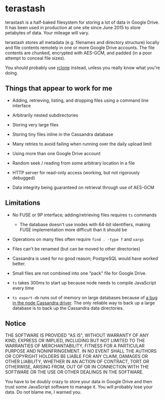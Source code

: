 terastash
===

terastash is a half-baked filesystem for storing a lot of data in Google Drive.  It has been used in production at one site since June 2015 to store petabytes of data.  Your mileage will vary.

terastash stores all metadata (e.g. filenames and directory structure) locally and file contents remotely in one or more Google Drive accounts.  The file contents are chunked, encrypted with AES-GCM, and padded (in a poor attempt to conceal file sizes).

You should probably use [rclone](https://rclone.org/) instead, unless you really know what you're doing.


Things that appear to work for me
---

* Adding, retrieving, listing, and dropping files using a command line interface

* Arbitrarily nested subdirectories

* Storing very large files

* Storing tiny files inline in the Cassandra database

* Many retries to avoid failing when running over the daily upload limit

* Using more than one Google Drive account

* Random seek / reading from some arbitrary location in a file

* HTTP server for read-only access (working, but not rigorously debugged)

* Data integrity being guaranteed on retrieval through use of AES-GCM


Limitations
---
* No FUSE or 9P interface; adding/retrieving files requires `ts` commands

    * The database doesn't use inodes with 64-bit identifiers, making FUSE implementation more difficult than it should be

* Operations on many files often require `find . -type f` and `xargs`

* Files can't be renamed (but can be moved to other directories)

* Cassandra is used for no good reason; PostgreSQL would have worked better.

* Small files are not combined into one "pack" file for Google Drive.

* `ts` takes 300ms to start up because node needs to compile JavaScript every time

* `ts export-db` runs out of memory on large databases because of [a bug in the node Cassandra driver](https://github.com/datastax/nodejs-driver/pull/89#issuecomment-141602222).  The only reliable way to back up a large database is to back up the Cassandra data directories.


Notice
---
THE SOFTWARE IS PROVIDED "AS IS", WITHOUT WARRANTY OF ANY KIND, EXPRESS OR
IMPLIED, INCLUDING BUT NOT LIMITED TO THE WARRANTIES OF MERCHANTABILITY,
FITNESS FOR A PARTICULAR PURPOSE AND NONINFRINGEMENT. IN NO EVENT SHALL THE
AUTHORS OR COPYRIGHT HOLDERS BE LIABLE FOR ANY CLAIM, DAMAGES OR OTHER
LIABILITY, WHETHER IN AN ACTION OF CONTRACT, TORT OR OTHERWISE, ARISING FROM,
OUT OF OR IN CONNECTION WITH THE SOFTWARE OR THE USE OR OTHER DEALINGS IN
THE SOFTWARE.

You have to be doubly crazy to store your data in Google Drive and then trust some JavaScript software to manage it.  You will probably lose your data.  Do not blame me, I warned you.
